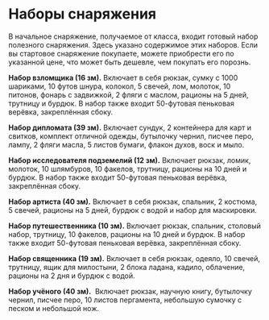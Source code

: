 # Наборы снаряжения

В начальное снаряжение, получаемое от класса, входит готовый набор полезного снаряжения. Здесь указано содержимое этих наборов. Если вы стартовое снаряжение покупаете, можете приобрести его по указанной цене, что может быть дешевле, чем покупать его порознь.

**Набор взломщика (16 зм).** Включает в себя рюкзак, сумку с 1000 шариками, 10 футов шнура, колокол, 5 свечей, лом, молоток, 10 питонов, фонарь с задвижкой, 2 фляги с маслом, рационы на 5 дней, трутницу и бурдюк. В набор также входит 50-футовая пеньковая верёвка, закреплённая сбоку.

**Набор дипломата (39 зм).** Включает сундук, 2 контейнера для карт и свитков, комплект отличной одежды, бутылочку чернил, писчее перо, лампу, 2 фляги масла, 5 листов бумаги, флакон духов, воск и мыло.

**Набор исследователя подземелий (12 зм).** Включает рюкзак, ломик, молоток, 10 шлямбуров, 10 факелов, трутницу, рационы на 10 дней и бурдюк. В набор также входит 50-футовая пеньковая верёвка, закреплённая сбоку.

**Набор артиста (40 зм).** Включает в себя рюкзак, спальник, 2 костюма, 5 свечей, рационы на 5 дней, бурдюк с водой и набор для маскировки.

**Набор путешественника (10 зм).** Включает рюкзак, спальник, столовый набор, трутницу, 10 факелов, рационы на 10 дней и бурдюк. В набор также входит 50-футовая пеньковая верёвка, закреплённая сбоку.

**Набор священника (19 зм).** Включает в себя рюкзак, одеяло, 10 свечей, трутницу, ящик для милостыни, 2 блока ладана, кадило, облачение, рационы на 2 дня и бурдюк с водой.

**Набор учёного (40 зм).**  Включает рюкзак, научную книгу, бутылочку чернил, писчее перо, 10 листов пергамента, небольшую сумочку с песком и небольшой нож.